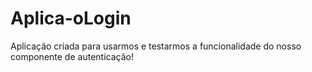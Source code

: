 # Aplica-oLogin
Aplicação criada para usarmos e testarmos a funcionalidade do nosso componente de autenticação!
